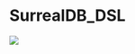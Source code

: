 # SurrealDB_DSL
[![](https://jitpack.io/v/mnbjhu/SurrealDB_DSL.svg)](https://jitpack.io/#mnbjhu/SurrealDB_DSL)
